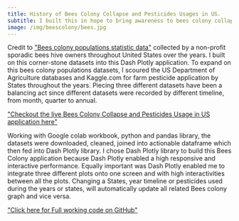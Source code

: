 ```yaml
---
title: History of Bees Colony Collapse and Pesticides Usages in US.
subtitle: I built this in hope to bring awareness to bees colony collapse plight.
image: /img/beescolony/bees.jpg
---
```

Credit to ["Bees colony populations statistic data"](https://data.world/siyeh/us-bee-stats-by-state/activity) collected by a non-profit sporadic bees hive owners throughout United States over the years. I built on this corner-stone datasets into this Dash Plotly application. To expand on this bees colony populations datasets, I scoured the US Department of Agriculture  databases and Kaggle.com for farm pesticide application by States throughout the years. Piecing three different datasets have been a balancing act since different datasets were recorded by different timeline, from month, quarter to annual.

["Checkout the live Bees Colony Collapse and Pesticides Usage in US application here"](https://beescolony.herokuapp.com "Live on Heroku")

Working with Google colab workbook, python and pandas library, the datasets were downloaded, cleaned, joined into actionable dataframe which then fed into Dash Plotly library. I chose Dash Plotly library to build this Bees Colony application because Dash Plotly enabled a high responsive and interactive performance. Equally important was Dash Plotly enabled me to integrate three different plots onto one screen and with high interactivities between all the plots. Changing a States, year timeline or pesticides used during the years or states, will automatically update all related Bees colony graph and vice versa. 

["Click here for Full working code on GitHub"](https://github.com/cocoisland/python_apps/bees)
